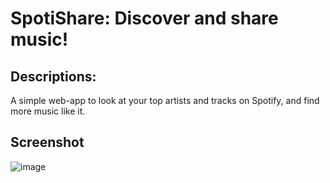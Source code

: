 # SpotiShare: Discover and share music!

## Descriptions:
  A simple web-app to look at your top artists and tracks on Spotify, and find more music like it.

## Screenshot
  ![image](https://github.com/Exploser/SpotiShare/assets/126280113/c4e9d8c2-a1e8-406d-a738-ca28ebb86459)
